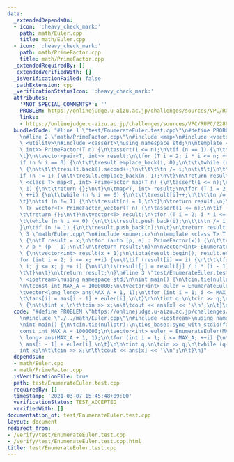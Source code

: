```yaml
---
data:
  _extendedDependsOn:
  - icon: ':heavy_check_mark:'
    path: math/Euler.cpp
    title: math/Euler.cpp
  - icon: ':heavy_check_mark:'
    path: math/PrimeFactor.cpp
    title: math/PrimeFactor.cpp
  _extendedRequiredBy: []
  _extendedVerifiedWith: []
  _isVerificationFailed: false
  _pathExtension: cpp
  _verificationStatusIcon: ':heavy_check_mark:'
  attributes:
    '*NOT_SPECIAL_COMMENTS*': ''
    PROBLEM: https://onlinejudge.u-aizu.ac.jp/challenges/sources/VPC/RUPC/2286?year=2011
    links:
    - https://onlinejudge.u-aizu.ac.jp/challenges/sources/VPC/RUPC/2286?year=2011
  bundledCode: "#line 1 \"test/EnumerateEuler.test.cpp\"\n#define PROBLEM \"https://onlinejudge.u-aizu.ac.jp/challenges/sources/VPC/RUPC/2286?year=2011\"\
    \n#line 2 \"math/PrimeFactor.cpp\"\n#include <map>\n#include <vector>\n#include\
    \ <utility>\n#include <cassert>\nusing namespace std;\n\ntemplate <class T> vector<pair<T,\
    \ int>> PrimeFactor(T n) {\n\tassert(1 <= n);\n\tif (n == 1) {\n\t\treturn {};\n\
    \t}\n\tvector<pair<T, int>> result;\n\tfor (T i = 2; i * i <= n; ++i) {\n\t\t\
    if (n % i == 0) {\n\t\t\tresult.emplace_back(i, 0);\n\t\t\twhile (n % i == 0)\
    \ {\n\t\t\t\tresult.back().second++;\n\t\t\t\tn /= i;\n\t\t\t}\n\t\t}\n\t}\n\t\
    if (n != 1) {\n\t\tresult.emplace_back(n, 1);\n\t}\n\treturn result;\n}\ntemplate\
    \ <class T> map<T, int> PrimeFactor_map(T n) {\n\tassert(1 <= n);\n\tif (n ==\
    \ 1) {\n\t\treturn {};\n\t}\n\tmap<T, int> result;\n\tfor (T i = 2; i * i <= n;\
    \ ++i) {\n\t\twhile (n % i == 0) {\n\t\t\tresult[i]++;\n\t\t\tn /= i;\n\t\t}\n\
    \t}\n\tif (n != 1) {\n\t\tresult[n] = 1;\n\t}\n\treturn result;\n}\ntemplate <class\
    \ T> vector<T> PrimeFactor_vector(T n) {\n\tassert(1 <= n);\n\tif (n == 1) {\n\
    \t\treturn {};\n\t}\n\tvector<T> result;\n\tfor (T i = 2; i * i <= n; ++i) {\n\
    \t\twhile (n % i == 0) {\n\t\t\tresult.push_back(i);\n\t\t\tn /= i;\n\t\t}\n\t\
    }\n\tif (n != 1) {\n\t\tresult.push_back(n);\n\t}\n\treturn result;\n}\n#line\
    \ 3 \"math/Euler.cpp\"\n#include <numeric>\n\ntemplate <class T> T Euler(T x)\
    \ {\n\tT result = x;\n\tfor (auto [p, e] : PrimeFactor(x)) {\n\t\tresult = result\
    \ / p * (p - 1);\n\t}\n\treturn result;\n}\n\nvector<int> EnumerateEuler(int x)\
    \ {\n\tvector<int> result(x + 1);\n\tiota(result.begin(), result.end(), 0);\n\t\
    for (int i = 2; i <= x; ++i) {\n\t\tif (result[i] == i) {\n\t\t\tfor (int j =\
    \ i; j <= x; j += i) {\n\t\t\t\tresult[j] = result[j] / i * (i - 1);\n\t\t\t}\n\
    \t\t}\n\t}\n\treturn result;\n}\n#line 3 \"test/EnumerateEuler.test.cpp\"\n#include\
    \ <iostream>\nusing namespace std;\n\nint main() {\n\tcin.tie(nullptr);\n\tios_base::sync_with_stdio(false);\n\
    \n\tconst int MAX_A = 1000000;\n\tvector<int> euler = EnumerateEuler(MAX_A);\n\
    \tvector<long long> ans(MAX_A + 1, 1);\n\tfor (int i = 1; i <= MAX_A; ++i) {\n\
    \t\tans[i] = ans[i - 1] + euler[i];\n\t}\n\n\tint q;\n\tcin >> q;\n\twhile (q--)\
    \ {\n\t\tint x;\n\t\tcin >> x;\n\t\tcout << ans[x] << '\\n';\n\t}\n}\n"
  code: "#define PROBLEM \"https://onlinejudge.u-aizu.ac.jp/challenges/sources/VPC/RUPC/2286?year=2011\"\
    \n#include \"./../math/Euler.cpp\"\n#include <iostream>\nusing namespace std;\n\
    \nint main() {\n\tcin.tie(nullptr);\n\tios_base::sync_with_stdio(false);\n\n\t\
    const int MAX_A = 1000000;\n\tvector<int> euler = EnumerateEuler(MAX_A);\n\tvector<long\
    \ long> ans(MAX_A + 1, 1);\n\tfor (int i = 1; i <= MAX_A; ++i) {\n\t\tans[i] =\
    \ ans[i - 1] + euler[i];\n\t}\n\n\tint q;\n\tcin >> q;\n\twhile (q--) {\n\t\t\
    int x;\n\t\tcin >> x;\n\t\tcout << ans[x] << '\\n';\n\t}\n}"
  dependsOn:
  - math/Euler.cpp
  - math/PrimeFactor.cpp
  isVerificationFile: true
  path: test/EnumerateEuler.test.cpp
  requiredBy: []
  timestamp: '2021-03-07 15:45:48+09:00'
  verificationStatus: TEST_ACCEPTED
  verifiedWith: []
documentation_of: test/EnumerateEuler.test.cpp
layout: document
redirect_from:
- /verify/test/EnumerateEuler.test.cpp
- /verify/test/EnumerateEuler.test.cpp.html
title: test/EnumerateEuler.test.cpp
---
```


